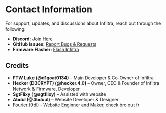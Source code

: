 # Contact Information

For support, updates, and discussions about Infiltra, reach out through the following:

- **Discord:** [Join Here](https://discord.gg/r7QzDmsbyd)  
- **GitHub Issues:** [Report Bugs & Requests](https://github.com/D3CRYPT-1/Signal-X-Firmware/issues)  
- **Firmware Flasher:** [Flash Infiltra](https://infiltra.xyz/flash)  

## Credits  

- **FTW Luke (@d1goat0134)** – Main Developer & Co-Owner of Infiltra 
- **Hecker (D3CRYPT) (@hecker.4.0)** – Owner, CEO & Founder of Infiltra Network & Firmware, Developer  
- **SgtFlixy (@sgtflixy)** – Assisted with website   
- **Abdul (@4bduul)** – Website Developer & Designer  
- [Fourier (9dl)](https://github.com/9dl) - Website Enginner and Maker, check bro out fr

